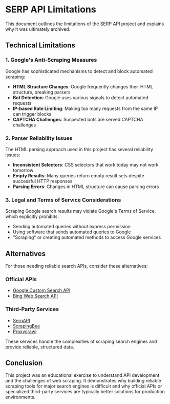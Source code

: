 # SERP API Limitations

This document outlines the limitations of the SERP API project and explains why it was ultimately archived.

## Technical Limitations

### 1. Google's Anti-Scraping Measures

Google has sophisticated mechanisms to detect and block automated scraping:

- **HTML Structure Changes**: Google frequently changes their HTML structure, breaking parsers
- **Bot Detection**: Google uses various signals to detect automated requests
- **IP-based Rate Limiting**: Making too many requests from the same IP can trigger blocks
- **CAPTCHA Challenges**: Suspected bots are served CAPTCHA challenges

### 2. Parser Reliability Issues

The HTML parsing approach used in this project has several reliability issues:

- **Inconsistent Selectors**: CSS selectors that work today may not work tomorrow
- **Empty Results**: Many queries return empty result sets despite successful HTTP responses
- **Parsing Errors**: Changes in HTML structure can cause parsing errors

### 3. Legal and Terms of Service Considerations

Scraping Google search results may violate Google's Terms of Service, which explicitly prohibits:

- Sending automated queries without express permission
- Using software that sends automated queries to Google
- "Scraping" or creating automated methods to access Google services

## Alternatives

For those needing reliable search APIs, consider these alternatives:

### Official APIs

- [Google Custom Search API](https://developers.google.com/custom-search)
- [Bing Web Search API](https://www.microsoft.com/en-us/bing/apis/bing-web-search-api)

### Third-Party Services

- [SerpAPI](https://serpapi.com/)
- [ScrapingBee](https://www.scrapingbee.com/)
- [Proxycrawl](https://proxycrawl.com/)

These services handle the complexities of scraping search engines and provide reliable, structured data.

## Conclusion

This project was an educational exercise to understand API development and the challenges of web scraping. It demonstrates why building reliable scraping tools for major search engines is difficult and why official APIs or specialized third-party services are typically better solutions for production environments.
